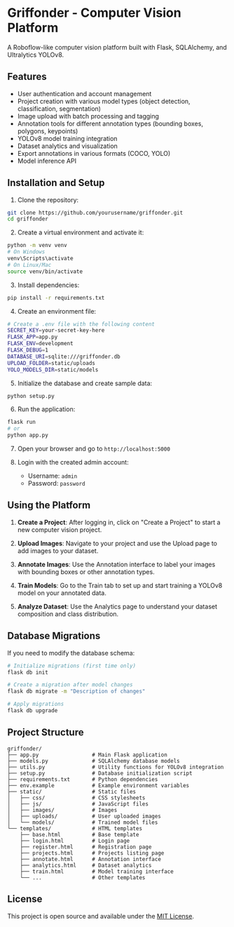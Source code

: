 # Griffonder - Computer Vision Platform

A Roboflow-like computer vision platform built with Flask, SQLAlchemy, and Ultralytics YOLOv8.

## Features

- User authentication and account management
- Project creation with various model types (object detection, classification, segmentation)
- Image upload with batch processing and tagging
- Annotation tools for different annotation types (bounding boxes, polygons, keypoints)
- YOLOv8 model training integration
- Dataset analytics and visualization
- Export annotations in various formats (COCO, YOLO)
- Model inference API

## Installation and Setup

1. Clone the repository:
```bash
git clone https://github.com/yourusername/griffonder.git
cd griffonder
```

2. Create a virtual environment and activate it:
```bash
python -m venv venv
# On Windows
venv\Scripts\activate
# On Linux/Mac
source venv/bin/activate
```

3. Install dependencies:
```bash
pip install -r requirements.txt
```

4. Create an environment file:
```bash
# Create a .env file with the following content
SECRET_KEY=your-secret-key-here
FLASK_APP=app.py
FLASK_ENV=development
FLASK_DEBUG=1
DATABASE_URI=sqlite:///griffonder.db
UPLOAD_FOLDER=static/uploads
YOLO_MODELS_DIR=static/models
```

5. Initialize the database and create sample data:
```bash
python setup.py
```

6. Run the application:
```bash
flask run
# or
python app.py
```

7. Open your browser and go to `http://localhost:5000`

8. Login with the created admin account:
   - Username: `admin`
   - Password: `password`

## Using the Platform

1. **Create a Project**: After logging in, click on "Create a Project" to start a new computer vision project.

2. **Upload Images**: Navigate to your project and use the Upload page to add images to your dataset.

3. **Annotate Images**: Use the Annotation interface to label your images with bounding boxes or other annotation types.

4. **Train Models**: Go to the Train tab to set up and start training a YOLOv8 model on your annotated data.

5. **Analyze Dataset**: Use the Analytics page to understand your dataset composition and class distribution.

## Database Migrations

If you need to modify the database schema:

```bash
# Initialize migrations (first time only)
flask db init

# Create a migration after model changes
flask db migrate -m "Description of changes"

# Apply migrations
flask db upgrade
```

## Project Structure

```
griffonder/
├── app.py                 # Main Flask application
├── models.py              # SQLAlchemy database models
├── utils.py               # Utility functions for YOLOv8 integration
├── setup.py               # Database initialization script
├── requirements.txt       # Python dependencies
├── env.example            # Example environment variables
├── static/                # Static files
│   ├── css/               # CSS stylesheets
│   ├── js/                # JavaScript files
│   ├── images/            # Images
│   ├── uploads/           # User uploaded images
│   └── models/            # Trained model files
└── templates/             # HTML templates
    ├── base.html          # Base template
    ├── login.html         # Login page
    ├── register.html      # Registration page
    ├── projects.html      # Projects listing page
    ├── annotate.html      # Annotation interface
    ├── analytics.html     # Dataset analytics
    ├── train.html         # Model training interface
    └── ...                # Other templates
```

## License

This project is open source and available under the [MIT License](LICENSE). 
``` 